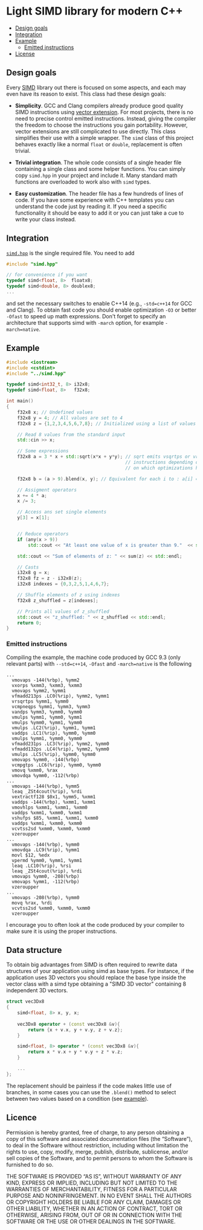 # Light SIMD library for modern C++

- [Design goals](#design-goals)
- [Integration](#integration)
- [Example](#example)
  - [Emitted instructions](#emitted-instructions)
- [License](#license)

## Design goals

Every [SIMD](https://it.wikipedia.org/wiki/Single_instruction_multiple_data) library out there is focused on some aspects, and each may even have its reason to exist. This class had these design goals:

- **Simplicity**. GCC and Clang compilers already produce good quality SIMD instructions using [vector extension](https://gcc.gnu.org/onlinedocs/gcc/Vector-Extensions.html). For most projects, there is no need to precise control emitted instructions. Instead, giving the compiler the freedom to choose the instructions you gain portability.
However, vector extensions are still complicated to use directly. This class simplifies their use with a simple wrapper. The `simd` class of this project 
behaves exactly like a normal `float` or `double`, replacement is often trivial. 
  

- **Trivial integration**. The whole code consists of a single header file containing a single class and some helper functions. You can simply copy `simd.hpp` in your project and include it. Many standard math functions are overloaded to work also with `simd` types. 

- **Easy customization**. The header file has a few hundreds of lines of code. If you have some experience with C++ templates you can understand the code just by reading it. If you need a specific functionality it should be easy to add it 
or you can just take a cue to write your class instead.

## Integration

[`simd.hpp`]() is the single required file. You need to add

```cpp
#include "simd.hpp"

// for convenience if you want
typedef simd<float, 8>  floatx8;
typedef simd<double, 8> doublex8;
...
```
and set the necessary switches to enable C++14 (e.g., `-std=c++14` for GCC and Clang). To obtain fast code you should enable optimization `-O3` or better `-Ofast` to speed up math expressions.
Don't forget to specify an architecture that supports simd with `-march` option, for example `-march=native`.


## Example
```cpp
#include <iostream>
#include <cstdint>
#include "../simd.hpp"

typedef simd<int32_t, 8> i32x8;
typedef simd<float, 8>   f32x8;

int main()
{
    f32x8 x; // Undefined values
    f32x8 y = 4; // All values are set to 4
    f32x8 z = {1,2,3,4,5,6,7,8}; // Initialized using a list of values

    // Read 8 values from the standard input
    std::cin >> x;

    // Some expressions
    f32x8 a = 3 * x + std::sqrt(x*x + y*y); // sqrt emits vsqrtps or vrsqrtps  
                                            // instructions depending depending 
                                            // on which optimizations have been enabled.

    f32x8 b = (a > 9).blend(x, y); // Equivalent for each i to : a[i] = z[i] > 9 ? x[i] : y[i] 

    // Assigment operators
    x += 4 * a;
    x /= 3;

    // Access ans set single elements
    y[3] = x[1];


    // Reduce operators
    if (any(x > 9))
        std::cout << "At least one value of x is greater than 9."  << std::endl;

    std::cout << "Sum of elements of z: " << sum(z) << std::endl;

    // Casts
    i32x8 g = x;
    f32x8 fz = z - i32x8(z);
    i32x8 indexes = {0,3,2,5,1,4,6,7};

    // Shuffle elements of z using indexes
    f32x8 z_shuffled = z[indexes];

    // Prints all values of z_shuffled
    std::cout << "z_shuffled: " << z_shuffled << std::endl;
    return 0;
}
```
### Emitted instructions
Compiling the example, the machine code produced by GCC 9.3 (only relevant parts) with `--std=c++14`, `-Ofast` and `-march=native` is the following
```assembly
...
  vmovaps -144(%rbp), %ymm2
  vxorps %xmm3, %xmm3, %xmm3
  vmovaps %ymm2, %ymm1
  vfmadd213ps .LC0(%rip), %ymm2, %ymm1
  vrsqrtps %ymm1, %ymm0 
  vcmpneqps %ymm1, %ymm3, %ymm3
  vandps %ymm3, %ymm0, %ymm0
  vmulps %ymm1, %ymm0, %ymm1
  vmulps %ymm0, %ymm1, %ymm0
  vmulps .LC2(%rip), %ymm1, %ymm1
  vaddps .LC1(%rip), %ymm0, %ymm0
  vmulps %ymm1, %ymm0, %ymm0
  vfmadd231ps .LC3(%rip), %ymm2, %ymm0
  vfmadd132ps .LC4(%rip), %ymm2, %ymm0
  vmulps .LC5(%rip), %ymm0, %ymm0
  vmovaps %ymm0, -144(%rbp)
  vcmpgtps .LC6(%rip), %ymm0, %ymm0
  vmovq %xmm0, %rax
  vmovdqa %ymm0, -112(%rbp)
...
  vmovaps -144(%rbp), %ymm5
  leaq _ZSt4cout(%rip), %rdi
  vextractf128 $0x1, %ymm5, %xmm1
  vaddps -144(%rbp), %xmm1, %xmm1
  vmovhlps %xmm1, %xmm1, %xmm0
  vaddps %xmm1, %xmm0, %xmm1
  vshufps $85, %xmm1, %xmm1, %xmm0
  vaddps %xmm1, %xmm0, %xmm0
  vcvtss2sd %xmm0, %xmm0, %xmm0
  vzeroupper
...
  vmovaps -144(%rbp), %ymm0
  vmovdqa .LC9(%rip), %ymm1
  movl $12, %edx
  vpermd %ymm0, %ymm1, %ymm1
  leaq .LC10(%rip), %rsi
  leaq _ZSt4cout(%rip), %rdi
  vmovaps %ymm0, -208(%rbp)
  vmovaps %ymm1, -112(%rbp)
  vzeroupper
...
  vmovaps -208(%rbp), %ymm0
  movq %rax, %rdi
  vcvtss2sd %xmm0, %xmm0, %xmm0
  vzeroupper
```

I encourage you to often look at the code produced by your compiler to make sure it is using the proper instructions.

## Data structure
To obtain big advantages from SIMD is often required to rewrite data structures of your application using simd as base types. For instance, if the application uses 3D vectors you should replace the base type inside the vector class with a simd type obtaining a "SIMD 3D vector" containing 8 independent 3D vectors.

```cpp
struct vec3Dx8 
{
    simd<float, 8> x, y, x;
    
    vec3Dx8 operator + (const vec3Dx8 &v){
        return {x + v.x, y + v.y, z + v.z};
    }

    simd<float, 8> operator * (const vec3Dx8 &v){
        return x * v.x + y * v.y + z * v.z;
    }

    ...
};

```

The replacement should be painless if the code makes little use of branches, in some cases you can use the `.blend()` method to select between two values based on a condition (see [example](#example)).


## Licence
Permission is hereby granted, free of charge, to any person obtaining a copy of this software and associated documentation files (the “Software”), to deal in the Software without restriction, including without limitation the rights to use, copy, modify, merge, publish, distribute, sublicense, and/or sell copies of the Software, and to permit persons to whom the Software is furnished to do so.


THE SOFTWARE IS PROVIDED “AS IS”, WITHOUT WARRANTY OF ANY KIND, EXPRESS OR IMPLIED, INCLUDING BUT NOT LIMITED TO THE WARRANTIES OF MERCHANTABILITY, FITNESS FOR A PARTICULAR PURPOSE AND NONINFRINGEMENT. IN NO EVENT SHALL THE AUTHORS OR COPYRIGHT HOLDERS BE LIABLE FOR ANY CLAIM, DAMAGES OR OTHER LIABILITY, WHETHER IN AN ACTION OF CONTRACT, TORT OR OTHERWISE, ARISING FROM, OUT OF OR IN CONNECTION WITH THE SOFTWARE OR THE USE OR OTHER DEALINGS IN THE SOFTWARE.